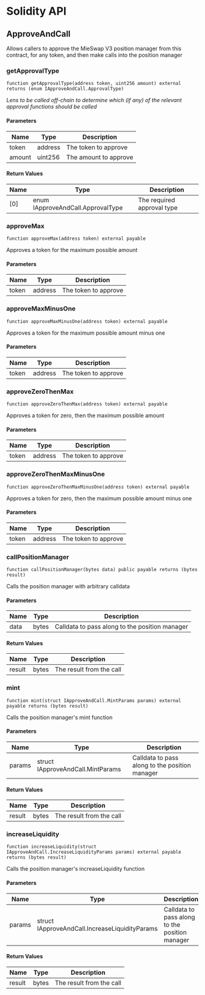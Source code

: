 # Solidity API

## ApproveAndCall

Allows callers to approve the MieSwap V3 position manager from this contract,
for any token, and then make calls into the position manager

### getApprovalType

```solidity
function getApprovalType(address token, uint256 amount) external returns (enum IApproveAndCall.ApprovalType)
```

_Lens to be called off-chain to determine which (if any) of the relevant approval functions should be called_

#### Parameters

| Name   | Type    | Description           |
| ------ | ------- | --------------------- |
| token  | address | The token to approve  |
| amount | uint256 | The amount to approve |

#### Return Values

| Name | Type                              | Description                |
| ---- | --------------------------------- | -------------------------- |
| [0]  | enum IApproveAndCall.ApprovalType | The required approval type |

### approveMax

```solidity
function approveMax(address token) external payable
```

Approves a token for the maximum possible amount

#### Parameters

| Name  | Type    | Description          |
| ----- | ------- | -------------------- |
| token | address | The token to approve |

### approveMaxMinusOne

```solidity
function approveMaxMinusOne(address token) external payable
```

Approves a token for the maximum possible amount minus one

#### Parameters

| Name  | Type    | Description          |
| ----- | ------- | -------------------- |
| token | address | The token to approve |

### approveZeroThenMax

```solidity
function approveZeroThenMax(address token) external payable
```

Approves a token for zero, then the maximum possible amount

#### Parameters

| Name  | Type    | Description          |
| ----- | ------- | -------------------- |
| token | address | The token to approve |

### approveZeroThenMaxMinusOne

```solidity
function approveZeroThenMaxMinusOne(address token) external payable
```

Approves a token for zero, then the maximum possible amount minus one

#### Parameters

| Name  | Type    | Description          |
| ----- | ------- | -------------------- |
| token | address | The token to approve |

### callPositionManager

```solidity
function callPositionManager(bytes data) public payable returns (bytes result)
```

Calls the position manager with arbitrary calldata

#### Parameters

| Name | Type  | Description                                    |
| ---- | ----- | ---------------------------------------------- |
| data | bytes | Calldata to pass along to the position manager |

#### Return Values

| Name   | Type  | Description              |
| ------ | ----- | ------------------------ |
| result | bytes | The result from the call |

### mint

```solidity
function mint(struct IApproveAndCall.MintParams params) external payable returns (bytes result)
```

Calls the position manager's mint function

#### Parameters

| Name   | Type                              | Description                                    |
| ------ | --------------------------------- | ---------------------------------------------- |
| params | struct IApproveAndCall.MintParams | Calldata to pass along to the position manager |

#### Return Values

| Name   | Type  | Description              |
| ------ | ----- | ------------------------ |
| result | bytes | The result from the call |

### increaseLiquidity

```solidity
function increaseLiquidity(struct IApproveAndCall.IncreaseLiquidityParams params) external payable returns (bytes result)
```

Calls the position manager's increaseLiquidity function

#### Parameters

| Name   | Type                                           | Description                                    |
| ------ | ---------------------------------------------- | ---------------------------------------------- |
| params | struct IApproveAndCall.IncreaseLiquidityParams | Calldata to pass along to the position manager |

#### Return Values

| Name   | Type  | Description              |
| ------ | ----- | ------------------------ |
| result | bytes | The result from the call |
